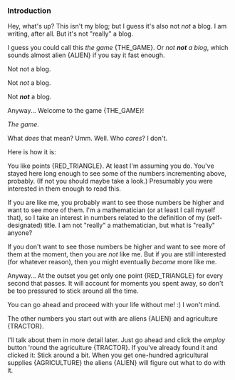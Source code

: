 ### Introduction

Hey, what's up? This isn't my blog; but I guess it's also not _not_ a blog. I am writing, after all. But it's not "really" a blog.

I guess you could call this _the game_ {THE_GAME}. Or _not **not** a blog_, which sounds almost alien {ALIEN} if you say it fast enough.

Not not a blog.

Not _not_ a blog.

Not _**not**_ a blog.

Anyway... Welcome to the game {THE_GAME}!

_The game_.

What _does_ that mean? Umm. Well. Who _cares_? I don't.

Here is how it is:

You like points {RED_TRIANGLE}. At least I'm assuming you do. You've stayed here long enough to see some of the numbers incrementing above, probably. (If not you should maybe take a look.) Presumably you were interested in them enough to read this.

If you are like me, you probably want to see those numbers be higher and want to see more of them. I'm a mathematician (or at least I call myself that), so I take an interest in numbers related to the definition of my (self-designated) title. I am not "really" a mathematician, but what is "really" anyone?

If you don't want to see those numbers be higher and want to see more of them at the moment, then you are _not_ like me. But if you are still interested (for whatever reason), then you might eventually _become_ more like me.

Anyway... At the outset you get only one point {RED_TRIANGLE} for every second that passes. It will account for moments you spent away, so don't be too pressured to stick around all the time.

You can go ahead and proceed with your life without me! :) I won't mind.

The other numbers you start out with are aliens {ALIEN} and agriculture {TRACTOR}.

I'll talk about them in more detail later. Just go ahead and click the _employ_ button 'round the agriculture {TRACTOR}. If you've already found it and clicked it: Stick around a bit. When you get one-hundred agricultural supplies {AGRICULTURE} the aliens {ALIEN} will figure out what to do with it.
